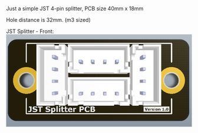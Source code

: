 Just a simple JST 4-pin splitter, PCB size 40mm x 18mm

Hole distance is 32mm. (m3 sized)

JST Splitter - Front:<br>
![](https://github.com/S95Sedan/Voron-Stuff/blob/main/JST%20Splitter/images/JST_Splitter_01.jpg)
